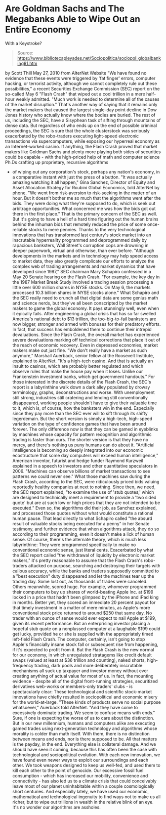 # Are Goldman Sachs and The Megabanks Able to Wipe Out an Entire Economy 
With a Keystroke?

> Source: https://www.bibliotecapleyades.net/Sociopolitica/sociopol_globalbanking81.htm

by Scott Thill
May 27, 2010
from
AlterNet Website
"We have found no evidence that these events
were triggered by 'fat finger' errors, computer hacking, or terrorist
activity, although we cannot completely rule out these possibilities," a
recent Securities Exchange Commission (SEC) report on the so-called May
6 "Flash Crash" that wiped out a cool trillion in a mere half-hour
weakly admitted.
"Much work is needed to determine all of the causes of
the market disruption."
That's another way of saying that it remains
only the market makers that caused the largest single-day point decline in
Dow Jones history who actually know where the bodies are buried.
The rest of us, including the SEC, have a
Sisyphean task of sifting through mountains of dense data.
But regardless of
who ends up on the end of
possible criminal proceedings, the SEC is sure
that the whole clusterstock was seriously exacerbated by the robo-traders
executing light-speed electronic transactions via supercomputers, while
exposing our hyperreal economy as an Internet-worked casino.
If anything, the
Flash Crash proved that market
makers like Goldman Sachs and plenty more playing both sides of securities
could be capable - with the high-priced help of math and computer science Ph.Ds crafting up proprietary, recursive algorithms
- of wiping out any
corporation's stock,
perhaps any nation's economy, in a comparative instant
with just the press of a button.
"It was actually amazing watching it all happen," Gina Sanchez, Director of
Equity and Asset Allocation Strategy for Roubini Global Economics, told
AlterNet by phone.
"We went from risk-aversion to risk-seeking in the matter
of an hour. But it doesn't bother me so much that the algorithms went after
the bids. They were doing what they're supposed to do, which is seek out
arbitrage opportunities. What concerned me was how the bids got out there in
the first place."
That is the primary concern of the SEC as well.
But it's going to have a
hell of a hard time figuring out the human brains behind the inhuman bids
that remotely reduced the price of some once-reliable stocks to mere
pennies.
Thanks to the very technological innovations that has transformed
last century's stock market into an inscrutable hyperreality programmed and
deprogrammed daily by rapacious banksters, Wall Street's corruption cops are
drowning in deeper paperwork, virtual and otherwise, than ever before.
"Although developments in the markets and in technology may help speed
access to market data, they also greatly complicate our efforts to analyze
the complex web of trading arrangements and market dynamics that have
developed since 1987,"
SEC chairman Mary Schapiro confessed in a May 20
Senate hearing on the Flash Crash.
"For example, the key day in the
1987
Market Break Study involved a trading session processing a little over 600
million shares in NYSE stocks. On May 6, the markets processed 10.3 billion
shares in NYSE stocks alone."
What
Schapiro and the SEC really need to crunch all that digital data are
some genius math and science nerds, but they've all been conscripted by the
market makers to game the global economy.
It pays stunningly well, even when
it epically fails. After
engineering a global crisis that has so far swelled
America's national debt to $13 trillion, the too-big-to-fail
banksters are
now bigger, stronger and armed with bonuses for their predatory efforts.
In
fact, that success has emboldened them to continue their intrepid
devaluations.
Since the Flash Crash, the overall market has experienced
severe devaluations marking off technical corrections that place it out of
the reach of economic recovery.
Even in depressed economies, market makers
make out just fine.
"We don't really have a market as such anymore," Marshall Auerback, senior
fellow at the Roosevelt Institute, explained to AlterNet.
"It's a high-tech
casino. And that is actually an insult to casinos, which are probably better
regulated and which observe rules that make the house pay when it loses.
Unlike our Frankenstein investment banks, which get government handouts."
For those interested in the discrete details of the
Flash Crash,
the SEC's
report is a labyrinthine walk down a dark alley populated by drowsy
terminology, graphs, deconstructions and worse.
With unemployment still
strong, industries still cratering and lending still conventionally
disappeared, working people shouldn't have to give their valuable time to
it, which is, of course, how the banksters win in the end. Especially since
they pay more than the SEC ever will to sift through its shifty legerdemain.
But the short version is simply a high-tech, high-speed variation on the
type of confidence games that have been around forever.
The only difference
now is that they can be gamed in eyeblinks by machines whose capacity for
pattern recognition and
algorithmic trading is faster than ours.
The shorter
version is that they have no mercy, and there's nothing us puny humans can
do about it.
"Artificial intelligence is becoming so deeply integrated into our economic ecostructure that some day
computers will exceed human intelligence,"
American inventor, futurist and hedge funder
Raymond Kurzweil explained in a
speech to investors and other quantitative speculators in 2006.
"Machines
can observe billions of market transactions to see patterns we could never
see."
What those machines saw during the Flash Crash, according to the SEC, were
ridiculously priced bids valuing reportedly healthy companies at next to
nothing.
Since then, we need, the SEC report explained,
"to examine the use
of 'stub quotes,' which are designed to technically meet a requirement to
provide a 'two sided quote' but are at such low or high prices that they are
not intended to be executed."
Even so, the algorithms did their job, as
Sanchez explained, and processed those quotes without what would constitute
a rational human pause.
That lead directly to what Schapiro called "the
absurd result of valuable stocks being executed for a penny" in her Senate
testimony, and further evidence that when algorithms attack, they do so
according to their programming, even it doesn't make a lick of human sense.
Of course, there's the alternate theory, which is much less labyrinthine:
They were programmed specifically to make no conventional economic sense,
just literal cents.
Exacerbated by what the SEC report called "the
withdrawal of liquidity by electronic market makers," it's pretty reasonable
to assume that the Flash Crash's robo-traders attacked on purpose, searching
and destroying their targets with callous accuracy, while the banks and
traders supposedly committed to a "best execution" duty disappeared and let
the machines tear up the trading day.
Some lost out, as
thousands of trades
were canceled. Others meanwhile, scored huge.
For example, whomever programmed their computers to buy up shares of
world-beating
Apple Inc. at $199 locked in a price that hadn't been glimpsed
by the iPhone and iPad king in months. Better yet, they scored an immediate
20 percent payout for that timely investment in a matter of mere minutes, as
Apple's more conventional stock price returned to around $250 that same day.
No trader with an ounce of sense would ever expect to nail Apple at $199,
given its recent performance. But an enterprising investor placing a hopeful
stub quote on a nonplussed computer at a laughable $199 could get lucky,
provided he or she is supplied with the appropriately timed left-field Flash
Crash.
The computer, certainly, isn't going to stop Apple's financially
insane stock fall or subsequent rise from happening, if it's expected to
profit from it.
But the Flash Crash is the new normal for our economy, in which unregulated
stratagems like credit default swaps (valued at least at $36 trillion and
counting), naked shorts, high-frequency trading,
dark pools and more
deliberately inscrutable mechanisms all suck up taxpayer and investor money
without ever creating anything of actual value for most of us.
In fact, the
mounting evidence - despite all of the digital front-running strategies,
securitized derivatives web-works or members-only traders' clubs - is
spectacularly clear:
These technological and scientific stock-market
innovations have chiefly resulted in sociopolitical and economic misery for
the world-at-large.
"These kinds of products serve no social purpose whatsoever," Auerback told
AlterNet. "And they have come to excessively dominate trading. We seem to
confuse means with ends."
Sure, if one is expecting the worse of us to care about the distinction.
But
in our new millennium, humans and computers alike are executing gamed trades
using next-generation technology and algorithms whose morality is colder
than math itself. With them, there is no distinction between means and ends,
nor is there supposed to be. All that matters is the payday, in the end.
Everything else is collateral damage.
And we should have seen it coming, because this has often been the case with
technological and sociopolitical evolution.
With each new innovation, we
have found even newer ways to exploit our surroundings and each other. We
took weapons designed to keep us well-fed, and used them to kill each other
to the point of genocide. Our excessive fossil fuel consumption - which has
increased our mobility, convenience and connectivity - has also led us to a
climate crisis that could conceivably leave most of our planet uninhabitable
within a couple cosmologically short centuries.
And especially lately, we
have used our economic, mathematical and technological ingenuity to find
ways not to make us all richer, but to wipe out trillions in wealth in the
relative blink of an eye.
It's no wonder our
algorithms are assholes.
